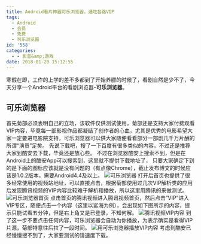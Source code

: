 ```yaml
---
title: Android看片神器可乐浏览器，通吃各路VIP
tags:
  - Android
  - 会员
  - 免费
  - 可乐浏览器
id: '558'
categories:
  - - 影音&amp;游戏
date: 2018-01-20 15:12:55
---
```


寒假在即，工作的上学的差不多都到了开始养膘的时候了，看剧自然是少不了，今天分享一个Android平台的看剧浏览器-**可乐浏览器**。

## 可乐浏览器

首先菊部必须表明自己的立场，该软件仅供测试使用，菊部还是支持大家付费观看VIP内容，毕竟每一部影视作品都凝结了创作者的心血，尤其是优秀的电影希望大家一定要进电影院支持，可乐浏览器可以供大家随便看看部分一部剧几千万片酬的所谓“演员”足矣。 先说下载吧，搜了一下百度有很多类似的内容，不过还是推荐大家到酷安去下载，毕竟还是放心些。 不过在浏览器酷安上搜索不到，但是在Android上的酷安App可以搜索到，这里就不提供下载地址了， 只要大家确定下到的是下面的图标应该就是没有问题的（有点像Chrome），截止发布博文的时候应该是1.0.2版本，需要Android4.4及以上。 ![可乐浏览器](https://i.loli.net/2018/01/20/5a62e8f3c556c.jpg) 打开后首页也提供了很多经常使用的视频站地址，可以直接点击，根据菊部使用过几次VIP解析类的应用后发现腾讯视频的VIP内容比较难于解析和播放，所以这里用腾讯的来做测试。 ![可乐浏览器首页](https://i.loli.net/2018/01/20/5a62e96620069.jpg) 点击首页的腾讯视频进入腾讯视频首页，然后点击“VIP”进入VIP专区，随便点击一个内容（这里以鲨海为例），会出现如下图所示的内容，提示只能试看五分钟，但是右上角又是已登录，不知何解。 ![腾讯视频VIP内容](https://i.loli.net/2018/01/20/5a62e9c7f2738.jpg) 到了这一步不要点击任何内容，可乐浏览器会自动为你播放，为表示确实是看得VIP片源，菊部特意往后拉了一段时间。 ![用可乐浏览器播放VIP内容](https://i.loli.net/2018/01/20/5a62ea8fd5c58.jpg) 考虑到酷安已经慢慢搜不到了，大家要测试的请速度下载。